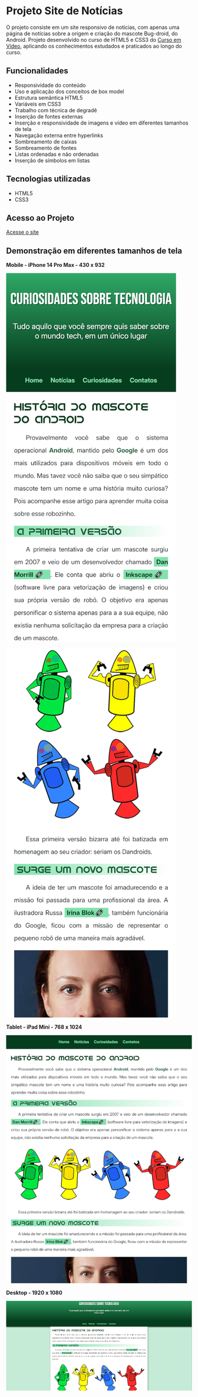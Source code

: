 # Projeto Site de Notícias
O projeto consiste em um site responsivo de notícias, com apenas uma página de notícias sobre a origem e criação do mascote Bug-droid, do Android. Projeto desenvolvido no curso de HTML5 e CSS3 do [Curso em Vídeo](https://www.cursoemvideo.com), aplicando os conhecimentos estudados e praticados ao longo do curso.     

## Funcionalidades

* Responsividade do conteúdo
* Uso e aplicação dos conceitos de box model
* Estrutura semântica HTML5
* Variáveis em CSS3
* Trabalho com técnica de degradê
* Inserção de fontes externas
* Inserção e responsividade de imagens e vídeo em diferentes tamanhos de tela
* Navegação externa entre hyperlinks
* Sombreamento de caixas
* Sombreamento de fontes
* Listas ordenadas e não ordenadas
* Inserção de símbolos em listas
  
## Tecnologias utilizadas

* HTML5
* CSS3

## Acesso ao Projeto

[Acesse o site](https://allan-alves.github.io/Projeto-Android/)

## Demonstração em diferentes tamanhos de tela

__Mobile - iPhone 14 Pro Max - 430 x 932__

![Mobile](images/image1)

![Mobile](images/image2)

__Tablet - iPad Mini - 768 x 1024__

![Tablet](images/image3)

__Desktop - 1920 x 1080__

![Desktop](images/image4)
